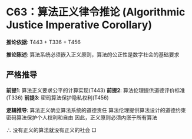# C63：算法正义律令推论 (Algorithmic Justice Imperative Corollary)

**推论依据**: T443 + T336 + T456

**推论陈述**: 算法系统必须嵌入正义原则，算法的公正性是数字社会的基础要求

## 严格推导

**前提1**: 算法正义要求公平的计算实现(T443)
**前提2**: 算法伦理提供道德评价标准(T336)
**前提3**: 密码算法保护隐私权利(T456)

**逻辑推导**:
算法正义确立算法系统的道德责任
算法伦理提供算法设计的道德约束
密码算法保护个人权利和自由
因此，正义原则必须内嵌于所有算法

∴ 没有正义的算法就没有正义的社会 □